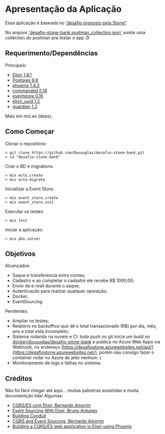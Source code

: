 # Apresentação da Aplicação
Essa aplicação é baseada no ['desafio proposto pela Stone!'](https://gist.github.com/bamorim/39f7ec5ba2c5beff6ff0227a4e6308ca)

No arquivo ['desafio-stone-bank.postman_collection.json'](https://github.com/Douuuglas/desafio-stone-bank/blob/master/desafio-stone-bank.postman_collection.json.postman_collection.json) existe uma collection do postman pra testar o app :D

## Requerimento/Dependências
Principais:
- [Elixir 1.8.1](https://elixir-lang.org/)
- [Postgres 9.6](https://www.postgresql.org/)
- [phoenix 1.4.2](https://phoenixframework.org/)
- [commanded 0.18](https://hexdocs.pm/commanded/Commanded.html)
- [eventstore 0.16](https://hexdocs.pm/eventstore/EventStore.html)
- [elixir_uuid 1.2](https://hexdocs.pm/elixir_uuid/readme.html)
- [guardian 1.2](https://hexdocs.pm/guardian/introduction-overview.html)

Mais em mix.ex (deps).

## Como Começar
Clonar o repositório:

```
> git clone https://github.com/Douuuglas/desafio-stone-bank.git
> cd "desafio-stone-bank"
```

Criar o BD e migrations:

```
> mix ecto.create
> mix ecto.migrate
```

Inicializar a Event Store:

```
> mix event_store.create
> mix event_store.init
```

Executar os testes:

```
> mix test
```

Iniciar a aplicação:

```
> mix phx.server
```

## Objetivos
Alcançados:
 - Saque e transferencia entre contas;
 - Cadastro e ao completar o cadastro ele recebe R$ 1000,00;
 - Envio de e-mail durante o saque;
 - Autenticação para realizar qualquer operação;
 - Docker;
 - EventSourcing.

Pendentes:
 - Ampliar os testes;
 - Relatório no backoffice que dê o total transacionado (R$) por dia, mês, ano e total está incompleto;
 - Sistema rodando na nuvem e CI: todo push no git inicia um build no [docker/douuuglas/desafio-stone-bank](https://cloud.docker.com/u/douuuglas/repository/docker/douuuglas/desafio-stone-bank) e publica no Azure Web Apps via Webhook, no endereço [https://desafiostone.azurewebsites.net/api/](https://desafiostone.azurewebsites.net/), porém não consigo fazer o container rodar no Azure de jeito nenhum :(
 - Monitoramento de logs e falhas no sistema.

## Créditos
Não foi fácil chegar até aqui... muitas palestras assistidas e muita documentção lida!
Algumas:
- [CQRS/ES com Elixir, Bernardo Amorim](https://pt-br.eventials.com/locaweb/cqrs-es-com-elixir-com-bernardo-amorim/)
- [Event Sourcing With Elixir, Bruno Antunes](https://blog.nootch.net/post/event-sourcing-with-elixir-part-1/)
- [Building Conduit](https://leanpub.com/buildingconduit/read)
- [CQRS and Event Sourcing, Bernardo Amorim](https://www.youtube.com/watch?v=S3f6sAXa3-c)
- [Building a CQRS/ES web application in Elixir using Phoenix](https://10consulting.com/2017/01/04/building-a-cqrs-web-application-in-elixir-using-phoenix/)
